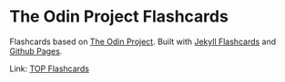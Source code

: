 # The Odin Project Flashcards

Flashcards based on [The Odin Project](https://www.theodinproject.com/). Built with [Jekyll Flashcards](https://github.com/kennguyen01/jekyll-flashcards) and [Github Pages](https://pages.github.com/).

Link: [TOP Flashcards](https://raisingexceptions.com/top-flashcards/)